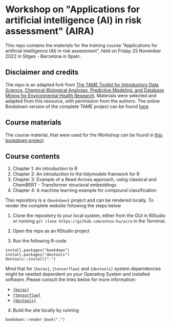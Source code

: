 # Workshop on "Applications for artificial intelligence (AI) in risk assessment" (AIRA)

This repo contains the materials for the training course "Applications for artificial intelligence (AI) in risk assessment", held on Friday 25 November 2022 in Sitges - Barcelona in Spain.

## Disclaimer and credits
The repo is an adapted fork from [The TAME Toolkit for Introductory Data Science, Chemical-Biological Analyses, Predictive Modeling, and Database Mining for Environmental Health Research](https://github.com/UNCSRP/Data-Analysis-Training-Modules). Materials were selected and adapted from this resource, with permission from the authors. The online Bookdown version of the complete TAME project can be found [here](https://uncsrp.github.io/Data-Analysis-Training-Modules/)

## Course materials
The course material, that were used for the Workshop can be found in [this bookdown project](https://rstudio-connect.hu.nl/connect/AIRA)

## Course contents

 1. Chapter 1: An introduction to R
 2. Chapter 2: An introduction to the tidymodels framwork for R
 3. Chapter 3: Example of a Read-Across approach, using classical and ChemBERT - Transformer structural embeddings
 4. Chapter 4: A machine learning example for compound classification

This repository is a `{bookdown}` project and can be rendered locally. To render the complete website following the steps below

 1. Clone the repository to your local system, either from the GUI in RStudio or running `git clone https://github.com/ontox-hu/aira` in the Terminal.

 2. Open the repo as an RStudio project

 3. Run the following R-code 
 ```
 install.packages("bookdown")
 install.packages("devtools")
 devtools::install(".")
 ```

 Mind that for `{keras}`, `{tensorflow}` and `{devtools}` system dependencies might be needed dependent on your Operating System and installed software. Please consult the links below for more information:
 
 - [`{keras}`](https://tensorflow.rstudio.com/)
 - [`{tensorflow}`](https://tensorflow.rstudio.com/)
 - [`{devtools}`](https://packagemanager.rstudio.com/client/#/repos/2/packages/devtools)
 
 4. Build the site locally by running 
 ```
 bookdown::render_book(".")
 ```

